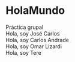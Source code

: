 # HolaMundo
Práctica grupal
<br> Hola, soy José Carlos
<br> Hola, soy Carlos Andrade
<br> Hola, soy Omar Lizardi
<br> Hola, soy Tere 
